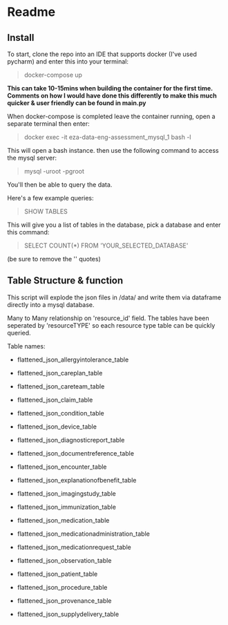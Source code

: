 # Readme

## Install

To start, clone the repo into an IDE that supports docker (I've used pycharm) and enter this into your terminal:

>docker-compose up


**This can take 10-15mins when building the container for the first time.
Comments on how I would have done this differently to make this much quicker & user friendly can be found in main.py**

When docker-compose is completed leave the container running, open a separate terminal then enter: 

>docker exec -it eza-data-eng-assessment_mysql_1 bash -l

This will open a bash instance. then use the following command to access the mysql server:

>mysql -uroot -pgroot
> 
You'll then be able to query the data.

Here's a few example queries:

>SHOW TABLES

This will give you a list of tables in the database, pick a database and enter this command:

>SELECT COUNT(*) FROM 'YOUR_SELECTED_DATABASE'

(be sure to remove the '' quotes)

## Table Structure & function

This script will explode the json files in /data/ and write them via dataframe directly into a mysql database.

Many to Many relationship on 'resource_id' field. The tables have been seperated by 'resourceTYPE' so each resource type table can be quickly queried.

Table names:

- flattened_json_allergyintolerance_table

- flattened_json_careplan_table

- flattened_json_careteam_table

- flattened_json_claim_table

- flattened_json_condition_table

- flattened_json_device_table

- flattened_json_diagnosticreport_table

- flattened_json_documentreference_table

- flattened_json_encounter_table

- flattened_json_explanationofbenefit_table

- flattened_json_imagingstudy_table

- flattened_json_immunization_table

- flattened_json_medication_table

- flattened_json_medicationadministration_table

- flattened_json_medicationrequest_table

- flattened_json_observation_table

- flattened_json_patient_table

- flattened_json_procedure_table

- flattened_json_provenance_table

- flattened_json_supplydelivery_table




